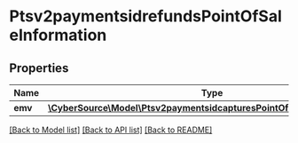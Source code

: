 # Ptsv2paymentsidrefundsPointOfSaleInformation

## Properties
Name | Type | Description | Notes
------------ | ------------- | ------------- | -------------
**emv** | [**\CyberSource\Model\Ptsv2paymentsidcapturesPointOfSaleInformationEmv**](Ptsv2paymentsidcapturesPointOfSaleInformationEmv.md) |  | [optional] 

[[Back to Model list]](../README.md#documentation-for-models) [[Back to API list]](../README.md#documentation-for-api-endpoints) [[Back to README]](../README.md)


